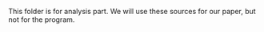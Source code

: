 This folder is for analysis part. We will use these sources for our paper, but not for the program.
